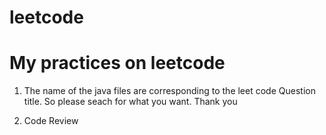 leetcode
========

My practices on leetcode
========================

1. The name of the java files are corresponding to the leet code Question title. So please seach for what you want. Thank you

2. Code Review
